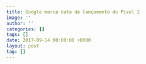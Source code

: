 ```yaml
---
title: Google marca data de lançamento do Pixel 2
image: ''
author: ''
categories: []
tags: []
date: 2017-09-14 00:00:00 +0000
layout: post
tag: []
---
```

